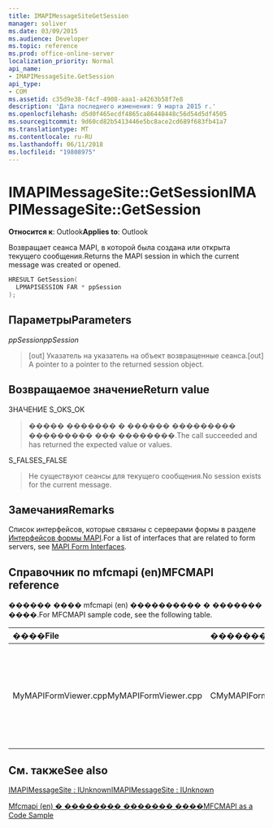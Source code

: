 ```yaml
---
title: IMAPIMessageSiteGetSession
manager: soliver
ms.date: 03/09/2015
ms.audience: Developer
ms.topic: reference
ms.prod: office-online-server
localization_priority: Normal
api_name:
- IMAPIMessageSite.GetSession
api_type:
- COM
ms.assetid: c35d9e38-f4cf-4908-aaa1-a4263b58f7e8
description: 'Дата последнего изменения: 9 марта 2015 г.'
ms.openlocfilehash: d5d0f465ecdf4865ca86448448c56d54d5df4505
ms.sourcegitcommit: 9d60cd82b5413446e5bc8ace2cd689f683fb41a7
ms.translationtype: MT
ms.contentlocale: ru-RU
ms.lasthandoff: 06/11/2018
ms.locfileid: "19808975"
---
```

# <a name="imapimessagesitegetsession"></a><span data-ttu-id="6ea0b-103">IMAPIMessageSite::GetSession</span><span class="sxs-lookup"><span data-stu-id="6ea0b-103">IMAPIMessageSite::GetSession</span></span>

  
  
<span data-ttu-id="6ea0b-104">**Относится к**: Outlook</span><span class="sxs-lookup"><span data-stu-id="6ea0b-104">**Applies to**: Outlook</span></span> 
  
<span data-ttu-id="6ea0b-105">Возвращает сеанса MAPI, в которой была создана или открыта текущего сообщения.</span><span class="sxs-lookup"><span data-stu-id="6ea0b-105">Returns the MAPI session in which the current message was created or opened.</span></span>
  
```cpp
HRESULT GetSession(
  LPMAPISESSION FAR * ppSession
);
```

## <a name="parameters"></a><span data-ttu-id="6ea0b-106">Параметры</span><span class="sxs-lookup"><span data-stu-id="6ea0b-106">Parameters</span></span>

 <span data-ttu-id="6ea0b-107">_ppSession_</span><span class="sxs-lookup"><span data-stu-id="6ea0b-107">_ppSession_</span></span>
  
> <span data-ttu-id="6ea0b-108">[out] Указатель на указатель на объект возвращенные сеанса.</span><span class="sxs-lookup"><span data-stu-id="6ea0b-108">[out] A pointer to a pointer to the returned session object.</span></span>
    
## <a name="return-value"></a><span data-ttu-id="6ea0b-109">Возвращаемое значение</span><span class="sxs-lookup"><span data-stu-id="9">Return value</span></span>

<span data-ttu-id="6ea0b-110">ЗНАЧЕНИЕ S_OK</span><span class="sxs-lookup"><span data-stu-id="6ea0b-110">S_OK</span></span> 
  
> <span data-ttu-id="6ea0b-111">����� ������� � ������ ��������� ��������� ��� ��������.</span><span class="sxs-lookup"><span data-stu-id="6ea0b-111">The call succeeded and has returned the expected value or values.</span></span>
    
<span data-ttu-id="6ea0b-112">S_FALSE</span><span class="sxs-lookup"><span data-stu-id="6ea0b-112">S_FALSE</span></span> 
  
> <span data-ttu-id="6ea0b-113">Не существуют сеансы для текущего сообщения.</span><span class="sxs-lookup"><span data-stu-id="6ea0b-113">No session exists for the current message.</span></span>
    
## <a name="remarks"></a><span data-ttu-id="6ea0b-114">Замечания</span><span class="sxs-lookup"><span data-stu-id="6ea0b-114">Remarks</span></span>

<span data-ttu-id="6ea0b-115">Список интерфейсов, которые связаны с серверами формы в разделе [Интерфейсов формы MAPI](mapi-form-interfaces.md).</span><span class="sxs-lookup"><span data-stu-id="6ea0b-115">For a list of interfaces that are related to form servers, see [MAPI Form Interfaces](mapi-form-interfaces.md).</span></span>
  
## <a name="mfcmapi-reference"></a><span data-ttu-id="6ea0b-116">Справочник по mfcmapi (en)</span><span class="sxs-lookup"><span data-stu-id="6ea0b-116">MFCMAPI reference</span></span>

<span data-ttu-id="6ea0b-117">������ ���� mfcmapi (en) ���������� � ������� ����.</span><span class="sxs-lookup"><span data-stu-id="6ea0b-117">For MFCMAPI sample code, see the following table.</span></span>
  
|<span data-ttu-id="6ea0b-118">**����**</span><span class="sxs-lookup"><span data-stu-id="6ea0b-118">**File**</span></span>|<span data-ttu-id="6ea0b-119">**�������**</span><span class="sxs-lookup"><span data-stu-id="6ea0b-119">**Function**</span></span>|<span data-ttu-id="6ea0b-120">**�����������**</span><span class="sxs-lookup"><span data-stu-id="6ea0b-120">**Comment**</span></span>|
|:-----|:-----|:-----|
|<span data-ttu-id="6ea0b-121">MyMAPIFormViewer.cpp</span><span class="sxs-lookup"><span data-stu-id="6ea0b-121">MyMAPIFormViewer.cpp</span></span>  <br/> |<span data-ttu-id="6ea0b-122">CMyMAPIFormViewer::GetSession</span><span class="sxs-lookup"><span data-stu-id="6ea0b-122">CMyMAPIFormViewer::GetSession</span></span>  <br/> |<span data-ttu-id="6ea0b-123">Mfcmapi (en) использует метод **IMAPIMessageSite::GetSession** возвращает указатель в настоящее время кэширования сеанса, если она доступна.</span><span class="sxs-lookup"><span data-stu-id="6ea0b-123">MFCMAPI uses the **IMAPIMessageSite::GetSession** method to return the currently cached session pointer, if it is available.</span></span>  <br/> |
   
## <a name="see-also"></a><span data-ttu-id="6ea0b-124">См. также</span><span class="sxs-lookup"><span data-stu-id="6ea0b-124">See also</span></span>



[<span data-ttu-id="6ea0b-125">IMAPIMessageSite : IUnknown</span><span class="sxs-lookup"><span data-stu-id="6ea0b-125">IMAPIMessageSite : IUnknown</span></span>](imapimessagesiteiunknown.md)


[<span data-ttu-id="6ea0b-126">Mfcmapi (en) � �������� ������� ����</span><span class="sxs-lookup"><span data-stu-id="6ea0b-126">MFCMAPI as a Code Sample</span></span>](mfcmapi-as-a-code-sample.md)

